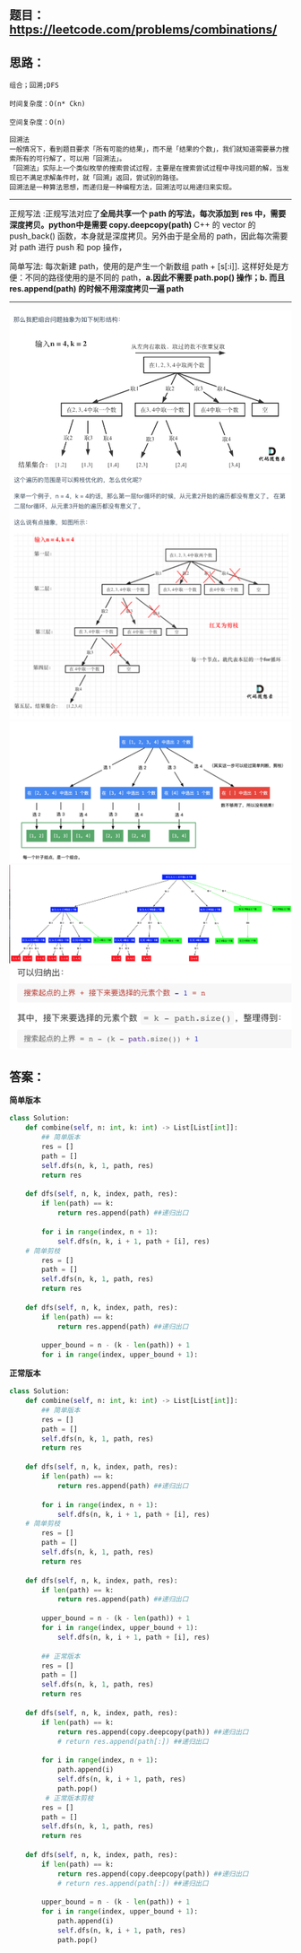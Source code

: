 ## 题目：https://leetcode.com/problems/combinations/


## 思路：
```
组合；回溯;DFS

时间复杂度：O(n* Ckn)

空间复杂度：O(n)
```
```
回溯法
一般情况下，看到题目要求「所有可能的结果」，而不是「结果的个数」，我们就知道需要暴力搜索所有的可行解了，可以用「回溯法」。
「回溯法」实际上一个类似枚举的搜索尝试过程，主要是在搜索尝试过程中寻找问题的解，当发现已不满足求解条件时，就「回溯」返回，尝试别的路径。
回溯法是一种算法思想，而递归是一种编程方法，回溯法可以用递归来实现。
```
***********
正规写法 :正规写法对应了**全局共享一个 path 的写法，每次添加到 res 中，需要深度拷贝。python中是需要 copy.deepcopy(path)**
C++ 的 vector 的 push_back() 函数，本身就是深度拷贝。另外由于是全局的 path，因此每次需要对 path 进行 push 和 pop 操作，

简单写法: 每次新建 path，使用的是产生一个新数组 path + [s[:i]]. 这样好处是方便：不同的路径使用的是不同的 path，**a.因此不需要 path.pop() 操作；b. 而且 res.append(path) 的时候不用深度拷贝一遍 path**
*************
![a](https://github.com/SSRRBB/Leetcode/blob/main/Images/373.png)
![a](https://github.com/SSRRBB/Leetcode/blob/main/Images/369.png)
![a](https://github.com/SSRRBB/Leetcode/blob/main/Images/370.png)
![a](https://github.com/SSRRBB/Leetcode/blob/main/Images/371.png)
![a](https://github.com/SSRRBB/Leetcode/blob/main/Images/372.png)
## 答案：
**简单版本**
```python
class Solution:
    def combine(self, n: int, k: int) -> List[List[int]]:
        ## 简单版本
        res = []
        path = []
        self.dfs(n, k, 1, path, res)
        return res
    
    def dfs(self, n, k, index, path, res):
        if len(path) == k:
            return res.append(path) ##递归出口  
            
        for i in range(index, n + 1):
            self.dfs(n, k, i + 1, path + [i], res)
    # 简单剪枝
        res = []
        path = []
        self.dfs(n, k, 1, path, res)
        return res
    
    def dfs(self, n, k, index, path, res):
        if len(path) == k:
            return res.append(path) ##递归出口  
        
        upper_bound = n - (k - len(path)) + 1
        for i in range(index, upper_bound + 1):
```

**正常版本**
```python
class Solution:
    def combine(self, n: int, k: int) -> List[List[int]]:
        ## 简单版本
        res = []
        path = []
        self.dfs(n, k, 1, path, res)
        return res
    
    def dfs(self, n, k, index, path, res):
        if len(path) == k:
            return res.append(path) ##递归出口  
            
        for i in range(index, n + 1):
            self.dfs(n, k, i + 1, path + [i], res)
    # 简单剪枝
        res = []
        path = []
        self.dfs(n, k, 1, path, res)
        return res
    
    def dfs(self, n, k, index, path, res):
        if len(path) == k:
            return res.append(path) ##递归出口  
        
        upper_bound = n - (k - len(path)) + 1
        for i in range(index, upper_bound + 1):
            self.dfs(n, k, i + 1, path + [i], res)
            
        ## 正常版本
        res = []
        path = []
        self.dfs(n, k, 1, path, res)
        return res
    
    def dfs(self, n, k, index, path, res):
        if len(path) == k:
            return res.append(copy.deepcopy(path)) ##递归出口  
            # return res.append(path[:]) ##递归出口 
        
        for i in range(index, n + 1):
            path.append(i)
            self.dfs(n, k, i + 1, path, res)
            path.pop()
         # 正常版本剪枝
        res = []
        path = []
        self.dfs(n, k, 1, path, res)
        return res
    
    def dfs(self, n, k, index, path, res):
        if len(path) == k:
            return res.append(copy.deepcopy(path)) ##递归出口  
            # return res.append(path[:]) ##递归出口 
        
        upper_bound = n - (k - len(path)) + 1
        for i in range(index, upper_bound + 1):
            path.append(i)
            self.dfs(n, k, i + 1, path, res)
            path.pop()
```
